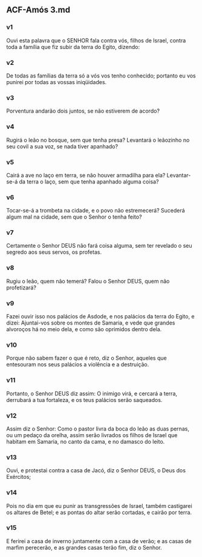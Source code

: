 ## ACF-Amós 3.md
### v1
 Ouvi esta palavra que o SENHOR fala contra vós, filhos de Israel, contra toda a família que fiz subir da terra do Egito, dizendo:
### v2
 De todas as famílias da terra só a vós vos tenho conhecido; portanto eu vos punirei por todas as vossas iniqüidades.
### v3
 Porventura andarão dois juntos, se não estiverem de acordo?
### v4
 Rugirá o leão no bosque, sem que tenha presa? Levantará o leãozinho no seu covil a sua voz, se nada tiver apanhado?
### v5
 Cairá a ave no laço em terra, se não houver armadilha para ela? Levantar-se-á da terra o laço, sem que tenha apanhado alguma coisa?
### v6
 Tocar-se-á a trombeta na cidade, e o povo não estremecerá? Sucederá algum mal na cidade, sem que o Senhor o tenha feito?
### v7
 Certamente o Senhor DEUS não fará coisa alguma, sem ter revelado o seu segredo aos seus servos, os profetas.
### v8
 Rugiu o leão, quem não temerá? Falou o Senhor DEUS, quem não profetizará?
### v9
 Fazei ouvir isso nos palácios de Asdode, e nos palácios da terra do Egito, e dizei: Ajuntai-vos sobre os montes de Samaria, e vede que grandes alvoroços há no meio dela, e como são oprimidos dentro dela.
### v10
 Porque não sabem fazer o que é reto, diz o Senhor, aqueles que entesouram nos seus palácios a violência e a destruição.
### v11
 Portanto, o Senhor DEUS diz assim: O inimigo virá, e cercará a terra, derrubará a tua fortaleza, e os teus palácios serão saqueados.
### v12
 Assim diz o Senhor: Como o pastor livra da boca do leão as duas pernas, ou um pedaço da orelha, assim serão livrados os filhos de Israel que habitam em Samaria, no canto da cama, e no damasco do leito.
### v13
 Ouvi, e protestai contra a casa de Jacó, diz o Senhor DEUS, o Deus dos Exércitos;
### v14
 Pois no dia em que eu punir as transgressões de Israel, também castigarei os altares de Betel; e as pontas do altar serão cortadas, e cairão por terra.
### v15
 E ferirei a casa de inverno juntamente com a casa de verão; e as casas de marfim perecerão, e as grandes casas terão fim, diz o Senhor.
